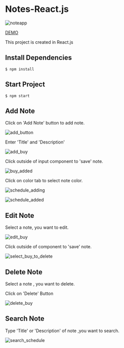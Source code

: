 # Notes-React.js
![noteapp](https://user-images.githubusercontent.com/102342620/219931707-d762260a-43c7-42b7-9069-d99a3fd8bb33.png)

[DEMO](https://santoshchhn6.github.io/Notes-Reactjs/)

This project is created in React.js

## Install Dependencies
```
$ npm install
```

## Start Project
```
$ npm start
```

## Add Note
Click on 'Add Note' button to add note.

![add_button](https://user-images.githubusercontent.com/102342620/209444923-3952c8c3-ab64-4f67-801b-3073f759a5e2.png)

Enter 'Title' and 'Description'

![add_buy](https://user-images.githubusercontent.com/102342620/209444985-a1fa59b6-1876-41a4-b29c-11ba65e83365.png)

Click outside of input component to 'save' note.

![buy_added](https://user-images.githubusercontent.com/102342620/209445020-9cd1e736-22b1-44ad-8a5c-e0db5e883263.png)

Click on color tab to select note color.

![schedule_adding](https://user-images.githubusercontent.com/102342620/209445127-e91f0fee-1cb0-4b6b-bac1-6e38bc392a4b.png)

![schedule_added](https://user-images.githubusercontent.com/102342620/209445152-23408dc9-6dcd-4b3b-b08e-c9c083307366.png)


## Edit Note
Select a note, you want to edit.

![edit_buy](https://user-images.githubusercontent.com/102342620/209445228-2f7de075-5818-4720-b1a5-427b64dae8e0.png)

Click outside of component to 'save' note.

![select_buy_to_delete](https://user-images.githubusercontent.com/102342620/209445237-6666601c-ce58-44f5-ae86-407cdbb5dc3e.png)


## Delete Note
Select a note , you want to delete.

Click on 'Delete' Button

![delete_buy](https://user-images.githubusercontent.com/102342620/209445367-f53101c2-d392-427c-b6c6-faffaf24b26a.png)


## Search Note
Type 'Title' or 'Description' of note ,you want to search.

![search_schedule](https://user-images.githubusercontent.com/102342620/209445498-17c503ba-76a6-426e-86f0-aba8cad325ce.png)




